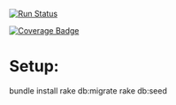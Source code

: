 [![Run Status](https://api.shippable.com/projects/5706e4a32a8192902e1bbdfe/badge?branch=master)](https://app.shippable.com/projects/5706e4a32a8192902e1bbdfe)

[![Coverage Badge](https://api.shippable.com/projects/5706e4a32a8192902e1bbdfe/coverageBadge?branch=master)](https://app.shippable.com/projects/5706e4a32a8192902e1bbdfe)



# Setup:
  bundle install
  rake db:migrate
  rake db:seed
